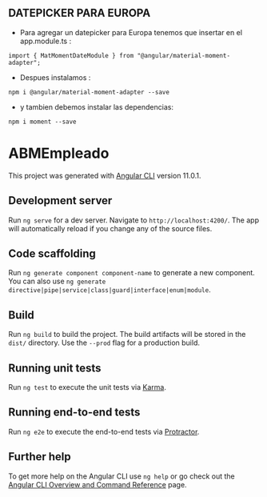 ## DATEPICKER PARA EUROPA
* Para agregar un datepicker para Europa tenemos que insertar en el app.module.ts  :
```
import { MatMomentDateModule } from "@angular/material-moment-adapter";
```
* Despues instalamos :

```
npm i @angular/material-moment-adapter --save
```
* y tambien debemos instalar las dependencias:

```
npm i moment --save
```

# ABMEmpleado

This project was generated with [Angular CLI](https://github.com/angular/angular-cli) version 11.0.1.
## Development server

Run `ng serve` for a dev server. Navigate to `http://localhost:4200/`. The app will automatically reload if you change any of the source files.

## Code scaffolding

Run `ng generate component component-name` to generate a new component. You can also use `ng generate directive|pipe|service|class|guard|interface|enum|module`.

## Build

Run `ng build` to build the project. The build artifacts will be stored in the `dist/` directory. Use the `--prod` flag for a production build.

## Running unit tests

Run `ng test` to execute the unit tests via [Karma](https://karma-runner.github.io).

## Running end-to-end tests

Run `ng e2e` to execute the end-to-end tests via [Protractor](http://www.protractortest.org/).

## Further help

To get more help on the Angular CLI use `ng help` or go check out the [Angular CLI Overview and Command Reference](https://angular.io/cli) page.
